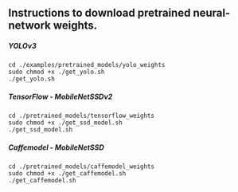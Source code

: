 ## Instructions to download pretrained neural-network weights.

##### YOLOv3
```
cd ./examples/pretrained_models/yolo_weights
sudo chmod +x ./get_yolo.sh
./get_yolo.sh
```

##### TensorFlow - MobileNetSSDv2
```
cd ./pretrained_models/tensorflow_weights
sudo chmod +x ./get_ssd_model.sh
./get_ssd_model.sh
```

##### Caffemodel - MobileNetSSD
```
cd ./pretrained_models/caffemodel_weights
sudo chmod +x ./get_caffemodel.sh
./get_caffemodel.sh
```
